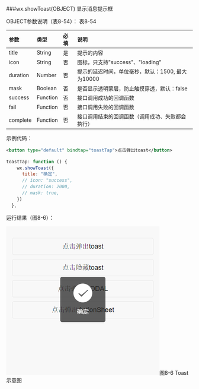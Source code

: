 ###wx.showToast(OBJECT)
显示消息提示框

OBJECT参数说明（表8-54）：
表8-54

| 参数 | 类型 | 必填 | 说明 |
| :--- | :--- | :--- | :--- |
|title|String|是|提示的内容|
|icon	|String	|否	|图标，只支持"success"、"loading"|
|duration	|Number	|否	|提示的延迟时间，单位毫秒，默认：1500, 最大为10000|
|mask	|Boolean	|否	|是否显示透明蒙层，防止触摸穿透，默认：false|
|success	|Function	|否	|接口调用成功的回调函数|
|fail	|Function	|否	|接口调用失败的回调函数|
|complete	|Function	|否	|接口调用结束的回调函数（调用成功、失败都会执行）|

示例代码：

```xml
<button type="default" bindtap="toastTap">点击弹出toast</button>
```

```js
toastTap: function () {
    wx.showToast({
      title: "确定",
      // icon: "success", 
      // duration: 2000,
      // mask: true,
    })
  },
```

运行结果（图8-6）：

![](/assets/8-6.png)图8-6 Toast示意图

